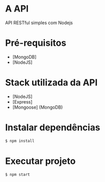 # A API
API RESTful simples com Nodejs

# Pré-requisitos
- [MongoDB]
- [NodeJS]

# Stack utilizada da API
- [NodeJS]
- [Express]
- [Mongoose] (MongoDB)

# Instalar dependências
```sh
$ npm install
```


# Executar projeto
```sh
$ npm start
```


